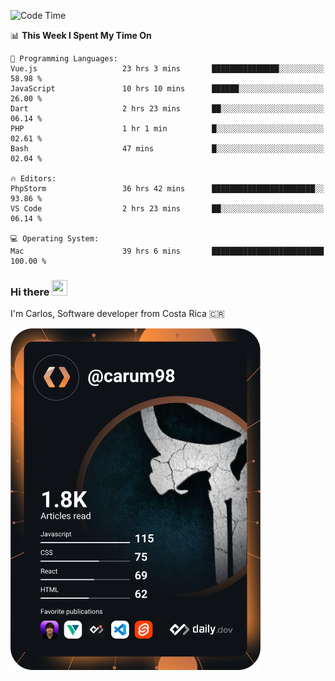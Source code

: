
<!--START_SECTION:waka-->
![Code Time](http://img.shields.io/badge/Code%20Time-10%2C457%20hrs%2027%20mins-blue)

📊 **This Week I Spent My Time On** 

```text
💬 Programming Languages: 
Vue.js                   23 hrs 3 mins       ███████████████░░░░░░░░░░   58.98 % 
JavaScript               10 hrs 10 mins      ██████░░░░░░░░░░░░░░░░░░░   26.00 % 
Dart                     2 hrs 23 mins       ██░░░░░░░░░░░░░░░░░░░░░░░   06.14 % 
PHP                      1 hr 1 min          █░░░░░░░░░░░░░░░░░░░░░░░░   02.61 % 
Bash                     47 mins             █░░░░░░░░░░░░░░░░░░░░░░░░   02.04 % 

🔥 Editors: 
PhpStorm                 36 hrs 42 mins      ███████████████████████░░   93.86 % 
VS Code                  2 hrs 23 mins       ██░░░░░░░░░░░░░░░░░░░░░░░   06.14 % 

💻 Operating System: 
Mac                      39 hrs 6 mins       █████████████████████████   100.00 % 
```


<!--END_SECTION:waka-->

### Hi there <img src="https://media.giphy.com/media/hvRJCLFzcasrR4ia7z/giphy.gif" width="25px" height="25px">

I'm Carlos, Software developer from Costa Rica 🇨🇷

<a href="https://app.daily.dev/carum98"><img src="https://github.com/carum98/carum98/blob/main/devcard.svg" width="400" alt="Carlos Umaña Acevedo's Dev Card"/></a>
